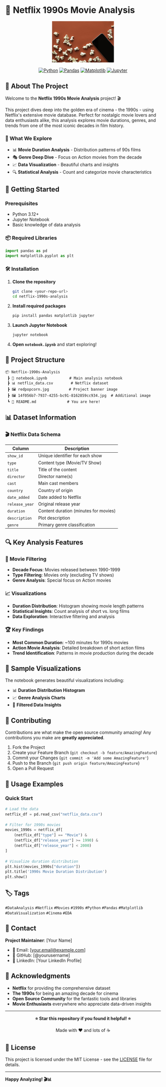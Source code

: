 # 🍿 Netflix 1990s Movie Analysis

<div align="center">
  <img src="redpopcorn.jpg" alt="Netflix Analysis" width="200"/>
  
  [![Python](https://img.shields.io/badge/Python-3.12+-blue.svg)](https://python.org)
  [![Pandas](https://img.shields.io/badge/Pandas-Latest-green.svg)](https://pandas.pydata.org/)
  [![Matplotlib](https://img.shields.io/badge/Matplotlib-Latest-orange.svg)](https://matplotlib.org/)
  [![Jupyter](https://img.shields.io/badge/Jupyter-Notebook-orange.svg)](https://jupyter.org/)
</div>

## 📖 About The Project

Welcome to the **Netflix 1990s Movie Analysis** project! 🎬 

This project dives deep into the golden era of cinema - the 1990s - using Netflix's extensive movie database. Perfect for nostalgic movie lovers and data enthusiasts alike, this analysis explores movie durations, genres, and trends from one of the most iconic decades in film history.

### 🎯 What We Explore
- 📊 **Movie Duration Analysis** - Distribution patterns of 90s films
- 🎭 **Genre Deep Dive** - Focus on Action movies from the decade
- 📈 **Data Visualization** - Beautiful charts and insights
- 🔍 **Statistical Analysis** - Count and categorize movie characteristics

## 🚀 Getting Started

### Prerequisites
- Python 3.12+
- Jupyter Notebook
- Basic knowledge of data analysis

### 📦 Required Libraries
```python
import pandas as pd
import matplotlib.pyplot as plt
```

### 🛠️ Installation

1. **Clone the repository**
   ```bash
   git clone <your-repo-url>
   cd netflix-1990s-analysis
   ```

2. **Install required packages**
   ```bash
   pip install pandas matplotlib jupyter
   ```

3. **Launch Jupyter Notebook**
   ```bash
   jupyter notebook
   ```

4. **Open `notebook.ipynb`** and start exploring!

## 📁 Project Structure

```
📦 Netflix-1990s-Analysis
 ┣ 📜 notebook.ipynb          # Main analysis notebook
 ┣ 📊 netflix_data.csv        # Netflix dataset
 ┣ 🖼️ redpopcorn.jpg         # Project banner image
 ┣ 🖼️ 14f056b7-7937-4255-bc91-8162859cc934.jpg  # Additional image
 ┗ 📜 README.md              # You are here!
```

## 📊 Dataset Information

### 🎬 Netflix Data Schema
| Column | Description |
|--------|-------------|
| `show_id` | Unique identifier for each show |
| `type` | Content type (Movie/TV Show) |
| `title` | Title of the content |
| `director` | Director name(s) |
| `cast` | Main cast members |
| `country` | Country of origin |
| `date_added` | Date added to Netflix |
| `release_year` | Original release year |
| `duration` | Content duration (minutes for movies) |
| `description` | Plot description |
| `genre` | Primary genre classification |

## 🔍 Key Analysis Features

### 🎯 Movie Filtering
- **Decade Focus**: Movies released between 1990-1999
- **Type Filtering**: Movies only (excluding TV shows)
- **Genre Analysis**: Special focus on Action movies

### 📈 Visualizations
- **Duration Distribution**: Histogram showing movie length patterns
- **Statistical Insights**: Count analysis of short vs. long films
- **Data Exploration**: Interactive filtering and analysis

### 🏆 Key Findings
- **Most Common Duration**: ~100 minutes for 1990s movies
- **Action Movie Analysis**: Detailed breakdown of short action films
- **Trend Identification**: Patterns in movie production during the decade

## 🎨 Sample Visualizations

The notebook generates beautiful visualizations including:
- 📊 **Duration Distribution Histogram**
- 📈 **Genre Analysis Charts**
- 🎯 **Filtered Data Insights**

## 🤝 Contributing

Contributions are what make the open source community amazing! Any contributions you make are **greatly appreciated**.

1. Fork the Project
2. Create your Feature Branch (`git checkout -b feature/AmazingFeature`)
3. Commit your Changes (`git commit -m 'Add some AmazingFeature'`)
4. Push to the Branch (`git push origin feature/AmazingFeature`)
5. Open a Pull Request

## 📝 Usage Examples

### Quick Start
```python
# Load the data
netflix_df = pd.read_csv("netflix_data.csv")

# Filter for 1990s movies
movies_1990s = netflix_df[
    (netflix_df["type"] == "Movie") & 
    (netflix_df["release_year"] >= 1990) & 
    (netflix_df["release_year"] < 2000)
]

# Visualize duration distribution
plt.hist(movies_1990s["duration"])
plt.title('1990s Movie Duration Distribution')
plt.show()
```

## 🏷️ Tags
`#DataAnalysis` `#Netflix` `#Movies` `#1990s` `#Python` `#Pandas` `#Matplotlib` `#DataVisualization` `#Cinema` `#EDA`

## 📧 Contact

**Project Maintainer**: [Your Name]
- 📧 Email: [your.email@example.com]
- 🐙 GitHub: [@yourusername]
- 💼 LinkedIn: [Your LinkedIn Profile]

## 🙏 Acknowledgments

- **Netflix** for providing the comprehensive dataset
- **The 1990s** for being an amazing decade for cinema
- **Open Source Community** for the fantastic tools and libraries
- **Movie Enthusiasts** everywhere who appreciate data-driven insights

---

<div align="center">
  <p><strong>⭐ Star this repository if you found it helpful! ⭐</strong></p>
  <p>Made with ❤️ and lots of ☕</p>
</div>

## 📄 License

This project is licensed under the MIT License - see the [LICENSE](LICENSE) file for details.

---

**Happy Analyzing! 🎬📊**
